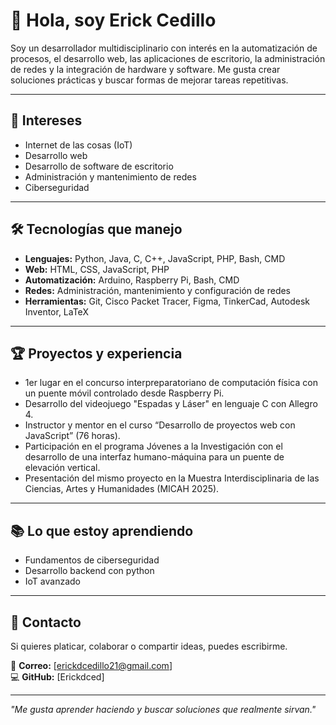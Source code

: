 # 👋 Hola, soy Erick Cedillo

Soy un desarrollador multidisciplinario con interés en la automatización de procesos, el desarrollo web, las aplicaciones de escritorio, la administración de redes y la integración de hardware y software. Me gusta crear soluciones prácticas y buscar formas de mejorar tareas repetitivas.

---

## 🚀 Intereses
- Internet de las cosas (IoT)
- Desarrollo web
- Desarrollo de software de escritorio
- Administración y mantenimiento de redes
- Ciberseguridad

---

## 🛠️ Tecnologías que manejo
- **Lenguajes:** Python, Java, C, C++, JavaScript, PHP, Bash, CMD
- **Web:** HTML, CSS, JavaScript, PHP
- **Automatización:** Arduino, Raspberry Pi, Bash, CMD
- **Redes:** Administración, mantenimiento y configuración de redes
- **Herramientas:** Git, Cisco Packet Tracer, Figma, TinkerCad, Autodesk Inventor, LaTeX

---

## 🏆 Proyectos y experiencia
- 1er lugar en el concurso interpreparatoriano de computación física con un puente móvil controlado desde Raspberry Pi.
- Desarrollo del videojuego "Espadas y Láser" en lenguaje C con Allegro 4.
- Instructor y mentor en el curso “Desarrollo de proyectos web con JavaScript” (76 horas).
- Participación en el programa Jóvenes a la Investigación con el desarrollo de una interfaz humano-máquina para un puente de elevación vertical.
- Presentación del mismo proyecto en la Muestra Interdisciplinaria de las Ciencias, Artes y Humanidades (MICAH 2025).

---

## 📚 Lo que estoy aprendiendo
- Fundamentos de ciberseguridad
- Desarrollo backend con python
- IoT avanzado

---

## 💬 Contacto
Si quieres platicar, colaborar o compartir ideas, puedes escribirme.

📧 **Correo:** [erickdcedillo21@gmail.com]  
💻 **GitHub:** [Erickdced]

---

*"Me gusta aprender haciendo y buscar soluciones que realmente sirvan."*
